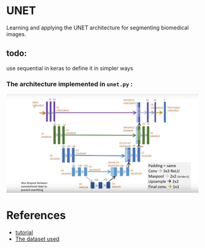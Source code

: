 # UNET
Learning and applying the UNET architecture for segmenting biomedical images.
## todo:
use sequential in keras to define it in simpler ways

### The architecture implemented in `unet.py` : 
![](./unet-architecture.png)


# References
* [tutorial](https://www.youtube.com/watch?v=68HR_eyzk00)
* [The dataset used](https://www.kaggle.com/c/data-science-bowl-2018/data)
